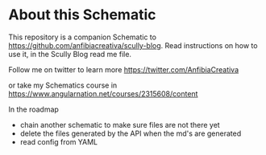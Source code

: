 # About this Schematic

This repository is a companion Schematic to https://github.com/anfibiacreativa/scully-blog.
Read instructions on how to use it, in the Scully Blog read me file.

Follow me on twitter to learn more
https://twitter.com/AnfibiaCreativa

or take my Schematics course in 
https://www.angularnation.net/courses/2315608/content
 
In the roadmap
- chain another schematic to make sure files are not there yet
- delete the files generated by the API when the md's are generated
- read config from YAML
